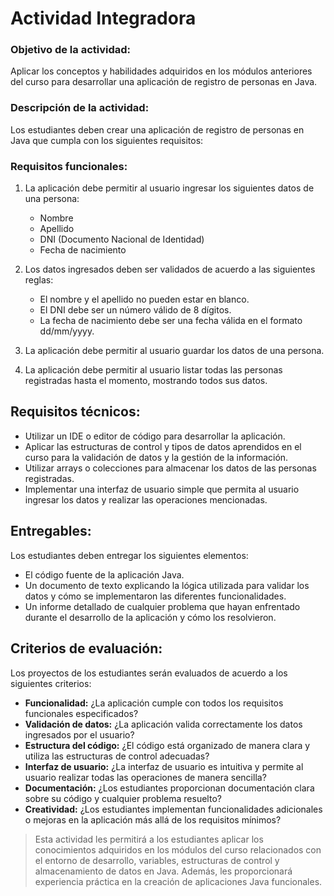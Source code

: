 # Actividad Integradora

### Objetivo de la actividad:

Aplicar los conceptos y habilidades adquiridos en los módulos anteriores del curso para desarrollar una aplicación de registro de personas en Java.

### Descripción de la actividad:

Los estudiantes deben crear una aplicación de registro de personas en Java que cumpla con los siguientes requisitos:

### Requisitos funcionales:

1. La aplicación debe permitir al usuario ingresar los siguientes datos de una persona:

   - Nombre
   - Apellido
   - DNI (Documento Nacional de Identidad)
   - Fecha de nacimiento

2. Los datos ingresados deben ser validados de acuerdo a las siguientes reglas:

   - El nombre y el apellido no pueden estar en blanco.
   - El DNI debe ser un número válido de 8 dígitos.
   - La fecha de nacimiento debe ser una fecha válida en el formato dd/mm/yyyy.

3. La aplicación debe permitir al usuario guardar los datos de una persona.
4. La aplicación debe permitir al usuario listar todas las personas registradas hasta el momento, mostrando todos sus datos.

## Requisitos técnicos:

- Utilizar un IDE o editor de código para desarrollar la aplicación.
- Aplicar las estructuras de control y tipos de datos aprendidos en el curso para la validación de datos y la gestión de la información.
- Utilizar arrays o colecciones para almacenar los datos de las personas registradas.
- Implementar una interfaz de usuario simple que permita al usuario ingresar los datos y realizar las operaciones mencionadas.

## Entregables:

Los estudiantes deben entregar los siguientes elementos:

- El código fuente de la aplicación Java.
- Un documento de texto explicando la lógica utilizada para validar los datos y cómo se implementaron las diferentes funcionalidades.
- Un informe detallado de cualquier problema que hayan enfrentado durante el desarrollo de la aplicación y cómo los resolvieron.

## Criterios de evaluación:

Los proyectos de los estudiantes serán evaluados de acuerdo a los siguientes criterios:

- **Funcionalidad:** ¿La aplicación cumple con todos los requisitos funcionales especificados?
- **Validación de datos:** ¿La aplicación valida correctamente los datos ingresados por el usuario?
- **Estructura del código:** ¿El código está organizado de manera clara y utiliza las estructuras de control adecuadas?
- **Interfaz de usuario:** ¿La interfaz de usuario es intuitiva y permite al usuario realizar todas las operaciones de manera sencilla?
- **Documentación:** ¿Los estudiantes proporcionan documentación clara sobre su código y cualquier problema resuelto?
- **Creatividad:** ¿Los estudiantes implementan funcionalidades adicionales o mejoras en la aplicación más allá de los requisitos mínimos?

> Esta actividad les permitirá a los estudiantes aplicar los conocimientos adquiridos en los módulos del curso relacionados con el entorno de desarrollo, variables, estructuras de control y almacenamiento de datos en Java. Además, les proporcionará experiencia práctica en la creación de aplicaciones Java funcionales.
